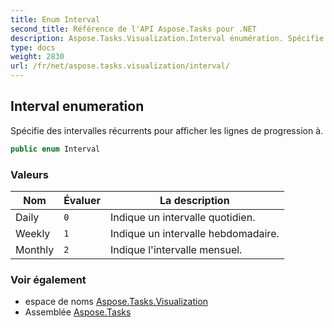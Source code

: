 ```yaml
---
title: Enum Interval
second_title: Référence de l'API Aspose.Tasks pour .NET
description: Aspose.Tasks.Visualization.Interval énumération. Spécifie des intervalles récurrents pour afficher les lignes de progression à.
type: docs
weight: 2830
url: /fr/net/aspose.tasks.visualization/interval/
---
```

## Interval enumeration

Spécifie des intervalles récurrents pour afficher les lignes de progression à.

```csharp
public enum Interval
```

### Valeurs

| Nom | Évaluer | La description |
| --- | --- | --- |
| Daily | `0` | Indique un intervalle quotidien. |
| Weekly | `1` | Indique un intervalle hebdomadaire. |
| Monthly | `2` | Indique l'intervalle mensuel. |

### Voir également

* espace de noms [Aspose.Tasks.Visualization](../../aspose.tasks.visualization/)
* Assemblée [Aspose.Tasks](../../)


